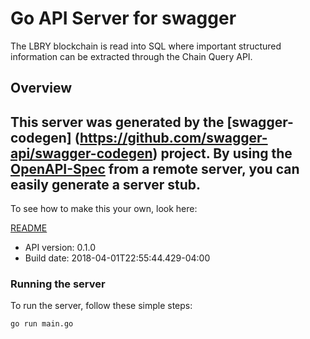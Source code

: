 # Go API Server for swagger

The LBRY blockchain is read into SQL where important structured information can be extracted through the Chain Query API.

## Overview
This server was generated by the [swagger-codegen]
(https://github.com/swagger-api/swagger-codegen) project.
By using the [OpenAPI-Spec](https://github.com/OAI/OpenAPI-Specification) from a remote server, you can easily generate a server stub.
-

To see how to make this your own, look here:

[README](https://github.com/swagger-api/swagger-codegen/blob/master/README.md)

- API version: 0.1.0
- Build date: 2018-04-01T22:55:44.429-04:00


### Running the server
To run the server, follow these simple steps:

```
go run main.go
```